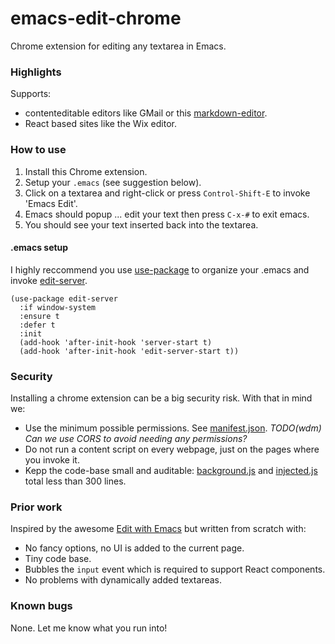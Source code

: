 # emacs-edit-chrome

Chrome extension for editing any textarea in Emacs.

### Highlights

Supports:
* contenteditable editors like GMail or this [markdown-editor](https://jbt.github.io/markdown-editor).
* React based sites like the Wix editor.


### How to use

1. Install this Chrome extension.
1. Setup your `.emacs` (see suggestion below).
1. Click on a textarea and right-click or press `Control-Shift-E` to invoke 'Emacs Edit'.
1. Emacs should popup ... edit your text then press `C-x-#` to exit emacs.
1. You should see your text inserted back into the textarea.


#### .emacs setup
I highly reccommend you use [use-package](https://github.com/jwiegley/use-package) to organize your .emacs and invoke [edit-server](https://melpa.org/#/edit-server).
```emacs
(use-package edit-server
  :if window-system
  :ensure t
  :defer t
  :init
  (add-hook 'after-init-hook 'server-start t)
  (add-hook 'after-init-hook 'edit-server-start t))
```

### Security

Installing a chrome extension can be a big security risk. With that in mind we:
* Use the minimum possible permissions. See [manifest.json](manifest.json). _TODO(wdm) Can we use CORS to avoid needing any permissions?_
* Do not run a content script on every webpage, just on the pages where you invoke it.
* Kepp the code-base small and auditable: [background.js](background.js) and [injected.js](injected.js) total less than 300 lines.


### Prior work

Inspired by the awesome [Edit with Emacs](https://github.com/stsquad/emacs_chrome) but written from scratch with:
* No fancy options, no UI is added to the current page.
* Tiny code base.
* Bubbles the `input` event which is required to support React components.
* No problems with dynamically added textareas.

### Known bugs

None. Let me know what you run into!
